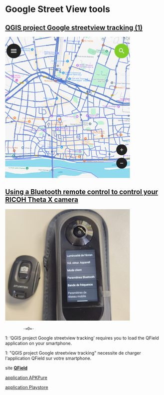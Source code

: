 # Google Street View tools


## [QGIS project Google streetview tracking (1)](https://github.com/u4y0u/Google_streetview_tools/blob/main/Google%20Streetview%20tracking.md)

![BT remote](Menu_image_sv_tracking.png)

## [Using a Bluetooth remote control to control your RICOH Theta X camera](https://github.com/u4y0u/Google_streetview_tools/blob/main/Using%20a%20Bluetooth%20remote%20control%20to%20control%20your%20RICOH%20Theta%20X%20camera.md#using-a-bluetooth-remote-control-to-control-your-ricoh-theta-x-camera)

![BT remote](Menu_image_BT_remote.png)



			-=O=-


1: ‘QGIS project Google streetview tracking’ requires you to load the QField application on your smartphone.

1: "QGIS project Google streetview tracking" necessite de charger l'application QField sur votre smartphone.


site **[QField](https://www.qfield.org/)**

[application APKPure](https://apkpure.com/qfield-for-qgis/ch.opengis.qfield)

[application Playstore](https://play.google.com/store/apps/details?id=ch.opengis.qfield)



